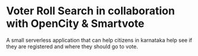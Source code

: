 # Voter Roll Search in collaboration with OpenCity & Smartvote
A small serverless application that can help citizens in karnataka help see if they are registered and where they should go to vote.
